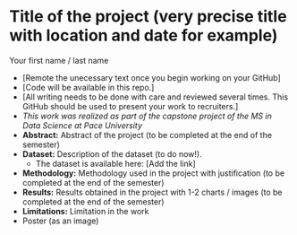 # Title of the project (very precise title with location and date for example)

Your first name / last name

* [Remote the unecessary text once you begin working on your GitHub]
* [Code will be available in this repo.]
* [All writing needs to be done with care and reviewed several times. This GitHub should be used to present your work to recruiters.]
* *This work was realized as part of the capstone project of the MS in Data Science at Pace University*
* **Abstract:** Abstract of the project (to be completed at the end of the semester)
* **Dataset:** Description of the dataset (to do now!).
  * The dataset is available here: [Add the link]
* **Methodology:** Methodology used in the project with justification (to be completed at the end of the semester)
* **Results:** Results obtained in the project with 1-2 charts / images (to be completed at the end of the semester)
* **Limitations:** Limitation in the work
* Poster (as an image)
